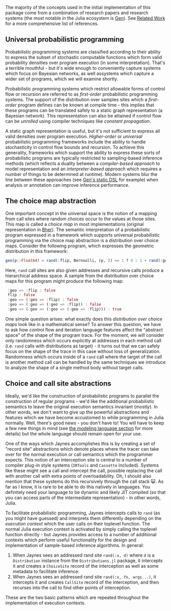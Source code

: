 The majority of the concepts used in the initial implementation of this package come from a combination of research papers and research systems (the most notable in the Julia ecosystem is [Gen](https://www.gen.dev/)). See [Related Work](related_work.md) for a more comprehensive list of references.

## Universal probabilistic programming

Probabilistic programming systems are classified according to their ability to express the subset of stochastic computable functions which form valid probability densities over program execution (in some interpretation). That's a terrible mouthful - but it's wide enough to conveniently capture systems which focus on Bayesian networks, as well assystems which capture a wider set of programs, which we will examine shortly. 

Probabilistic programming systems which restrict allowable forms of control flow or recursion are referred to as _first-order_ probabilistic programming systems. The support of the distribution over samples sites which a _first-order_ program defines can be known at compile time - this implies that these programs can be translated safely to a static graph representation (a Bayesian network). This representation can also be attained if control flow can be _unrolled_ using compiler techniques like _constant propagation_.

A static graph representation is useful, but it's not sufficient to express all valid densities over program execution. _Higher-order_ or _universal_ probabilistic programming frameworks include the ability to handle stochasticity in control flow bounds and recursion. To achieve this generality, frameworks which support the ability to express these sorts of probabilistic programs are typically restricted to sampling-based inference methods (which reflects a duality between a _compiler-based approach_ to model representation and an _interpreter-based approach_ which requires a number of things to be determined at runtime). Modern systems blur the line between these approaches (see [Gen's static DSL](https://www.gen.dev/dev/ref/modeling/#Static-Modeling-Language-1) for example) when analysis or annotation can improve inference performance.

## The choice map abstraction

One important concept in the universal space is the notion of a mapping from call sites where random choices occur to the values at those sites. This map is called a _choice map_ in most implementations (original representation in [Bher](http://proceedings.mlr.press/v15/wingate11a/wingate11a.pdf)). The semantic interpretation of a probabilistic program expressed in a framework which supports universal probabilistic programming via the choice map abstraction is a distribution over choice maps. Consider the following program, which expresses the geometric distribution in this framework:

```julia
geo(p::Float64) = rand(:flip, Bernoulli, (p, )) == 1 ? 0 : 1 + rand(:geo, geo, p)
```

Here, `rand` call sites are also given addresses and recursive calls produce a hierarchical address space. A sample from the distribution over choice maps for this program might produce the following map:

```julia
 :geo => :flip : false
 flip : false
 :geo => (:geo => :flip) : false
 :geo => (:geo => (:geo => :flip)) : false
 :geo => (:geo => (:geo => (:geo => :flip))) : true
```

One simple question arises: what exactly does this _distribution over choice maps_ look like in a mathematical sense? To answer this question, we have to ask how control flow and iteration language features affect the "abstract space" of the shape of the program trace. For the moment, we will consider only randomness which occurs explicitly at addresses in each method call (i.e. `rand` calls with distributions as target) - it turns out that we can safely focus on the shape of the trace in this case without loss of generalization. Randomness which occurs inside of a `rand` call where the target of the call is another method call can be handled by the same techniques we introduce to analyze the shape of a single method body without target calls.

## Choice and call site abstractions

Ideally, we'd like the construction of probabilistic programs to parallel the construction of regular programs - we'd like the additional probabilistic semantics to leave the original execution semantics invariant (mostly). In other words, we don't want to give up the powerful abstractions and features which we have become accustomed to while programming in Julia normally. Well, there's good news - you don't have to! You will have to keep a few new things in mind (see [the modeling language section](modeling_lang.md) for more details) but the whole language should remain open for your use.

One of the ways which Jaynes accomplishes this is by creating a set of "record site" abstractions which denote places where the tracer can take over for the normal execution or call semantics which the programmer expects. This notion of an interception site is central to a number of compiler plug-in style systems (`IRTools` and `Cassette` included). Systems like these might see a call and intercept the call, possible replacing the call with another call with extra points of overloadability. Oh, I should also mention that these systems do this recursively through the call stack 😺. As far as I know, it is rare to be able to do this natively in languages. You definitely need your language to be dynamic and likely JIT compiled (so that you can access parts of the intermediate representation) - in other words, Julia.

To facilitate probabilistic programming, Jaynes intercepts calls to `rand` (as you might have guessed) and interprets them differently depending on the _execution context_ which the user calls on their toplevel function. The normal Julia execution context is activated by simply calling the toplevel function directly - but Jaynes provides access to a number of additional contexts which perform useful functionality for the design and implementation of sample-based inference algorithms. In general:

1. When Jaynes sees an addressed rand site `rand(:x, d)` where `d` is a `Distribution` instance from the `Distributions.jl` package, it intercepts it and creates a `ChoiceSite` record of the interception as well as some metadata to facilitate inference. 
2. When Jaynes sees an addressed rand site `rand(:x, fn, args...)`, it intercepts it and creates `CallSite` record of the interception, and then recurses into the call to find other points of interception.

These are the two basic patterns which are repeated throughout the implementation of execution contexts.
